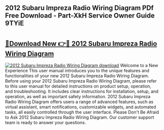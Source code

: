 ## 2012 Subaru Impreza Radio Wiring Diagram PDf Free Download - Part-XkH Service Owner Guide 9TYiE

# <h2><a href="http://dfies81.blite.top/?on=2012+Subaru+Impreza+Radio+Wiring+Diagram">🔗Download New 👉🔴 2012 Subaru Impreza Radio Wiring Diagram</a></h2>

[![2012 Subaru Impreza Radio Wiring Diagram download](https://i.imgur.com/lujVjoI.png)](http://dfies81.blite.top/?on=2012+Subaru+Impreza+Radio+Wiring+Diagram)
Welcome to a New Experience This user manual introduces you to the unique features and functionalities of your new 2012 Subaru Impreza Radio Wiring Diagram. Before using your 2012 Subaru Impreza Radio Wiring Diagram, please refer to this user manual for detailed instructions on product setup, operation, and troubleshooting. It includes clear instructions for installation, setup, and operation, as well as important safety information. 2012 Subaru Impreza Radio Wiring Diagram offers users a range of advanced features, such as virtual assistant, smart notifications, customizable widgets, and automated tasks, all easily controlled through the user interface. Please Don't Be Afraid to Ask 2012 Subaru Impreza Radio Wiring Diagram. Our customer support team is ready to answer your questions.
